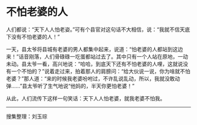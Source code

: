 # 不怕老婆的人

人们都说：“天下人人怕老姿。”可有个县官对这句话不大相信，说：“我就不信天底下没有不怕老婆的人！”

一天，县太爷将县城有老婆的男人都集中起来，说道：“怕老婆的人都站到这边来！”话音刚落，人们骨碌碌一圪蛋都站过去了。其中只有一个人站在原地，一动未动。县太爷一看，高兴地说：“哈哈，到底天下还有不怕老婆的人哩，这就说没有一个不怕的？”说着走过来，拍着那人的肩膀问：“给大伙说一说，你为啥就不怕老婆？”那人道：“来的时候我老婆吩咐过，不许乱说乱动，所以，我就没敢动弹......”县太爷听了生气地说“他妈的，半天你更怕老婆！”

从此，人们流传下这样一句笑话：天下人人怕老婆，就我老婆不怕我。

---

搜集整理：刘玉琮
